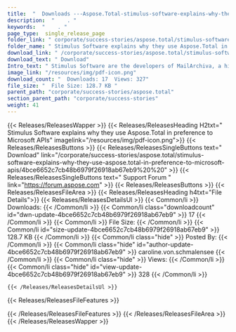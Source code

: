```yaml
---
title:  "  Downloads ---Aspose.Total-stimulus-software-explains-why-they-use-aspose.total-in-preference-to-microsoft-apis . " 
description:  "    . " 
keywords:  "    . " 
page_type:  single_release_page
folder_link: " corporate/success-stories/aspose.total/stimulus-software-explains-why-they-use-aspose.total-in-preference-to-microsoft-apis/"
folder_name: " Stimulus Software explains why they use Aspose.Total in preference to Microsoft APIs"
download_link: " /corporate/success-stories/aspose.total/stimulus-software-explains-why-they-use-aspose.total-in-preference-to-microsoft-apis/4bce6652c7cb48b6979f26918ab67eb9"
download_text: " Download"
Intro_text: " Stimulus Software are the developers of MailArchiva, a high quality email archiv..."
image_link: "/resources/img/pdf-icon.png"
download_count: "  Downloads: 17  Views: 327"
file_size: "  File Size: 128.7 KB "
parent_path: "corporate/success-stories/aspose.total"
section_parent_path: "corporate/success-stories"
weight: 41 
---
```


{{< Releases/ReleasesWapper >}}
  {{< Releases/ReleasesHeading H2txt=" Stimulus Software explains why they use Aspose.Total in preference to Microsoft APIs" imagelink="/resources/img/pdf-icon.png">}}
  {{< Releases/ReleasesButtons >}}
    {{< Releases/ReleasesSingleButtons text=" Download" link="/corporate/success-stories/aspose.total/stimulus-software-explains-why-they-use-aspose.total-in-preference-to-microsoft-apis/4bce6652c7cb48b6979f26918ab67eb9%20%20" >}}
    {{< Releases/ReleasesSingleButtons text=" Support Forum " link="https://forum.aspose.com" >}}
  {{< Releases/ReleasesButtons >}}
  {{< Releases/ReleasesFileArea >}}
    {{< Releases/ReleasesHeading h4txt="File Details">}}
    {{< Releases/ReleasesDetailsUl >}}
            {{< Common/li  >}} Downloads: {{< /Common/li >}} 
      {{< Common/li class="downloadcount" id="dwn-update-4bce6652c7cb48b6979f26918ab67eb9" >}} 17 {{< /Common/li >}} 
      {{< Common/li  >}} File Size: {{< /Common/li >}} 
      {{< Common/li id="size-update-4bce6652c7cb48b6979f26918ab67eb9" >}} 128.7 KB {{< /Common/li >}} 
      {{< Common/li  class="hide" >}} Posted By: {{< /Common/li >}} 
      {{< Common/li class="hide" id="author-update-4bce6652c7cb48b6979f26918ab67eb9" >}} caroline.von.schmalensee {{< /Common/li >}} 
      {{< Common/li class="hide"  >}} Views: {{< /Common/li >}} 
      {{< Common/li class="hide" id="view-update-4bce6652c7cb48b6979f26918ab67eb9" >}} 328 {{< /Common/li >}} 

    {{< /Releases/ReleasesDetailsUl >}}

  {{< Releases/ReleasesFileFeatures >}}
      
  {{< /Releases/ReleasesFileFeatures >}}
 {{< /Releases/ReleasesFileArea >}}
{{< /Releases/ReleasesWapper >}}


